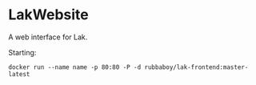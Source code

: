 # LakWebsite



A web interface for Lak.

Starting:
```
docker run --name name -p 80:80 -P -d rubbaboy/lak-frontend:master-latest
```
